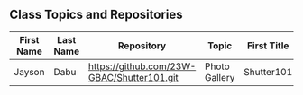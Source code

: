 ## Class Topics and Repositories


| First Name | Last Name | Repository | Topic | First Title | Target Group |
|---|---|---|---|---|---|
| Jayson | Dabu | https://github.com/23W-GBAC/Shutter101.git | Photo Gallery | Shutter101 | Photo Enthusiast |
